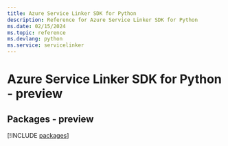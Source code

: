 ```yaml
---
title: Azure Service Linker SDK for Python
description: Reference for Azure Service Linker SDK for Python
ms.date: 02/15/2024
ms.topic: reference
ms.devlang: python
ms.service: servicelinker
---
```

# Azure Service Linker SDK for Python - preview
## Packages - preview
[!INCLUDE [packages](service-linker-index.md)]